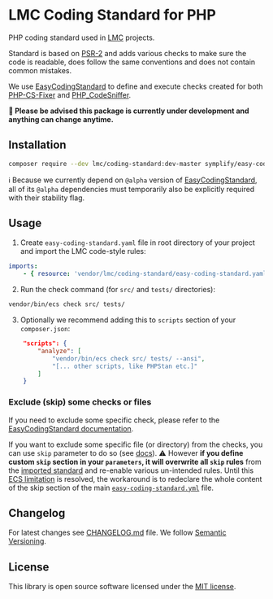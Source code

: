 # LMC Coding Standard for PHP

PHP coding standard used in [LMC](https://www.lmc.eu/en/) projects.

Standard is based on [PSR-2](https://www.php-fig.org/psr/psr-2/) and adds various checks to make sure the code is readable,
does follow the same conventions and does not contain common mistakes.

We use [EasyCodingStandard] to define and execute checks created for both [PHP-CS-Fixer] and [PHP_CodeSniffer].

**🚧 Please be advised this package is currently under development and anything can change anytime.**

## Installation

```bash
composer require --dev lmc/coding-standard:dev-master symplify/easy-coding-standard:^4.0@alpha symplify/coding-standard:^4.0@alpha symplify/package-builder:^4.0@alpha symplify/token-runner:^4.0@alpha symplify/better-reflection-docblock:^4.0@alpha
```

ℹ️ Because we currently depend on `@alpha` version of [EasyCodingStandard], all of its `@alpha` dependencies must temporarily
also be explicitly required with their stability flag.

## Usage

1. Create `easy-coding-standard.yaml` file in root directory of your project and import the LMC code-style rules:

```yaml
imports:
    - { resource: 'vendor/lmc/coding-standard/easy-coding-standard.yaml' }
```

2. Run the check command (for `src/` and `tests/` directories):

```bash
vendor/bin/ecs check src/ tests/
```

3. Optionally we recommend adding this to `scripts` section of your `composer.json`:

```json
    "scripts": {
        "analyze": [
            "vendor/bin/ecs check src/ tests/ --ansi",
            "[... other scripts, like PHPStan etc.]"
        ]
    }
```

### Exclude (skip) some checks or files

If you need to exclude some specific check, please refer to the [EasyCodingStandard documentation](https://github.com/Symplify/EasyCodingStandard#exclude-checkers).

If you want to exclude some specific file (or directory) from the checks, you can use `skip` parameter to do so (see [docs](https://github.com/Symplify/EasyCodingStandard#ignore-what-you-cant-fix)).
⚠️ However **if you define custom `skip` section in your `parameters`, it will overwrite all `skip` rules** from the [imported standard][easy-coding-standard.yml]
and re-enable various un-intended rules. Until this [ECS limitation](https://github.com/Symplify/Symplify/pull/697#issuecomment-373915457)
is resolved, the workaround is to redeclare the whole content of the skip section of the main [`easy-coding-standard.yml`][easy-coding-standard.yml] file.

## Changelog
For latest changes see [CHANGELOG.md](CHANGELOG.md) file. We follow [Semantic Versioning](http://semver.org/).

## License
This library is open source software licensed under the [MIT license](LICENCE.md).

[PHP-CS-Fixer]: https://github.com/FriendsOfPHP/PHP-CS-Fixer
[PHP_CodeSniffer]: https://github.com/squizlabs/PHP_CodeSniffer
[EasyCodingStandard]: https://github.com/Symplify/EasyCodingStandard
[easy-coding-standard.yml]: https://github.com/lmc-eu/php-coding-standard/blob/master/easy-coding-standard.yml
